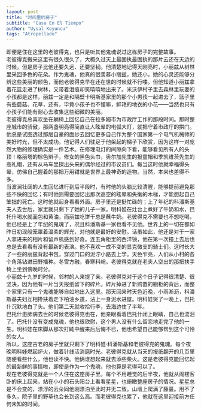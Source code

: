```yaml
---
layout: post
title: "时间里的房子"
subtitle: "Casa En El Tiempo"
author: "Uysal Koyuncu"
tags: "Atropellado"
---
```


即便是住在这里的老彼得克，也只是听其他鬼魂说过这栋房子的完整故事。  
老彼得克搬来这里有很久很久了，大概久过天上最固执最固执的那片云还在天边的时候。但是房子比他还要久远、还要坚韧。他清楚地记得天刚亮时，小丽兹从树林里采回多色的花朵。作为鬼魂，他真的很羡慕小丽兹，她还小，她的心灵还能够分辨这些美丽的颜色，而他老彼得克早在还在世的时候就不行喽。但他知道小丽兹拿着花篮走进了树林，又带着泪痕却笑嘻嘻地出来了。米沃伊村子里去森林里玩耍的小孩都是这样。丽兹一定是和隔壁卡明斯基家里的那个小男孩一起进去了，篮子里有些蘑菇、花草，还有，毕竟小孩子也不懂嘛，鲜艳的地衣的小花——当然也只有小孩子们能有耐心去收集这些细微的美丽。  
老彼得克总喜欢坐在躺椅上回忆自己在拉多姆市为市政厅工作的那段时间。那时整座城市的骄傲，那两盏明亮得简直让人眩晕的电弧大灯，就把守着市政厅的拱门。他总是试图透过那层自豪的面纱去回忆更多自己作为整个国家第一个电气机械师的美好时光，但不太成功。他记得人们驻足于他架起的梯子下欣赏，因为这样一对庞然大物的修理确实是一件艺术。在修理电灯的间隙向下看，能够看见所有人的头顶！格丽塔的棕色辫子，修女的黑色头巾，奥尔加先生的报童帽和季凯维茨先生的高礼帽，还有从马车里探出头来的偶尔经过的市议员们。每当这时他就幸福得头晕，仿佛自己握着的那把万用钳就是世界上最神奇的造物。当然，本来也差得不多。  
当波澜壮阔的人生回忆进行到后半段时，有时他的头脑比较清醒，能够提前避免那些不快的回忆；有时他则需要回忆出那次高空的眩晕和失衡的木梯，才能想起自己笨拙的死亡。这时他就起身看看外面。房子里还是挺忙碌的；上了年纪的科潘斯基夫人去世后，家里就只剩下了她的儿子一家。明科娃在灶台上煮好了牛奶和水，巴托什喝水就面包和黄油，而丽兹吃饼干总是蘸牛奶。老彼得克不需要也不想吃喝，他已经是上了年纪的鬼魂了，况且科潘斯基一家也看不见他。世界上的一切在都如昨日初现般笼罩着温柔的辉光，对他就是最好的安慰。话虽如此，他还是对于一家人拿进来的相片和留声机感到好奇。连五角柜里的西洋镜，他在第一次撞上去后也总是去看看有没有最新的表演。他不喜欢一成不变的显克微支的骑士们。这时长大了一些的丽兹背起书包，穿过门口的泥泞小路去上学。天色乍亮，人们从小村的各个角落钻进田野播种。冬雪方融，春寒料峭。老彼得克就在老夫人空出的那把扶手椅上坐到傍晚时分。  
小丽兹十九岁的时候，邻村的人来提了亲。老彼得克对于这个日子记得很清楚、很坚决，因为他有一片当天报纸留下的碎片。碎片掉进了新购置的橱柜的背后，而整个家里只有一个鬼魂能够自如地出入这里。那天回来时天色近晚，小雨淅沥，科潘斯基夫妇互相搀扶着走下柏油乡道，沾上一身泥水进屋。明科娃哭了一晚上，巴托什沉默地白了头。他们第二天就收拾行李，去海边住了半年。  
巴托什患肺病去世的时候老彼得克也在，他亲眼看着巴托什闭上眼睛，自己也流泪了。巴托什没有变成鬼魂，他也很欣慰，这个男人没有什么留恋地走完了他的一生。明科娃在床脚从那次打盹中醒来后后悔不已，他也希望自己能够帮到这个可怜的女人。  
所以，这座古老的房子里就只剩下了明科娃·科潘斯基和老彼得克的鬼魂。每个夜晚明科娃燃起炉火，做着针线活消磨时光。老彼得克就从当天的报纸翻开的几页里随便看些什么，他也读不快。他俩谁想起来就去添些柴火。这是老彼得克能回忆起的最新鲜的事情啦，即使是作为一个鬼魂，他也算是老得可以了。  
现在老彼得克就是一个人住在这座房子里。每个不用睡觉的后半夜，他就从阁楼客卧的床上起来，站在小小的石头阳台上看看星星，也俯瞰整座房子的情况。星星总是不会变的，漂浮的云朵同他刚漂泊至此时并无二致。山墙上爬满了藤蔓。用不了多久，院子里的野草也会长到这么高。而老彼得克也累了，他就在这里迎接前方任何未知的时间。
